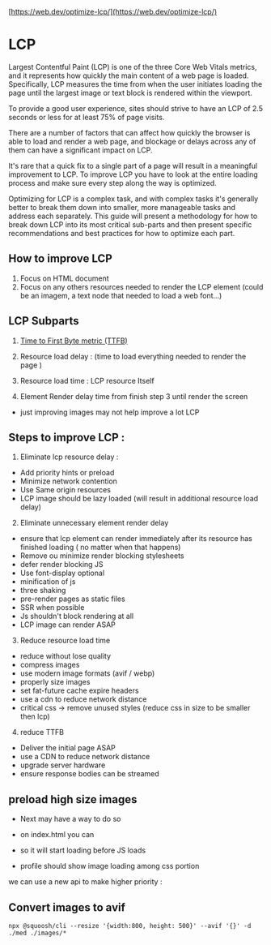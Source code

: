 [https://web.dev/optimize-lcp/](https://web.dev/optimize-lcp/)

# LCP

Largest Contentful Paint (LCP) is one of the three Core Web Vitals metrics, and it represents how quickly the main content of a web page is loaded. Specifically, LCP measures the time from when the user initiates loading the page until the largest image or text block is rendered within the viewport.

To provide a good user experience, sites should strive to have an LCP of 2.5 seconds or less for at least 75% of page visits.

There are a number of factors that can affect how quickly the browser is able to load and render a web page, and blockage or delays across any of them can have a significant impact on LCP.

It's rare that a quick fix to a single part of a page will result in a meaningful improvement to LCP. To improve LCP you have to look at the entire loading process and make sure every step along the way is optimized.

Optimizing for LCP is a complex task, and with complex tasks it's generally better to break them down into smaller, more manageable tasks and address each separately. This guide will present a methodology for how to break down LCP into its most critical sub-parts and then present specific recommendations and best practices for how to optimize each part.

## How to improve LCP

1. Focus on HTML document
2. Focus on any others resources needed to render the LCP element (could be an imagem, a text node that needed to load a web font...)

## LCP Subparts

1. [Time to First Byte metric (TTFB)](./TTFB.md)

2. Resource load delay : (time to load everything needed to render the page )

3. Resource load time : LCP resource Itself

4. Element Render delay time from finish step 3 until render the screen

- just improving images may not help improve a lot LCP

## Steps to improve LCP :

1. Eliminate lcp resource delay :

- Add priority hints or preload
- Minimize network contention
- Use Same origin resources
- LCP image should be lazy loaded (will result in additional resource load delay)

2. Eliminate unnecessary element render delay

- ensure that lcp element can render immediately after its resource has finished loading ( no matter when that happens)
- Remove ou minimize render blocking stylesheets
- defer render blocking JS
- Use font-display optional
- minification of js
- three shaking
- pre-render pages as static files
- SSR when possible
- Js shouldn't block rendering at all
- LCP image can render ASAP

3. Reduce resource load time

- reduce without lose quality
- compress images
- use modern image formats (avif / webp)
- properly size images
- set fat-future cache expire headers
- use a cdn to reduce network distance
- critical css -> remove unused styles (reduce css in size to be smaller then lcp)

4. reduce TTFB

- Deliver the initial page ASAP
- use a CDN to reduce network distance
- upgrade server hardware
- ensure response bodies can be streamed

## preload high size images

- Next may have a way to do so

- on index.html you can

<link rel='preload' href='path_to_heavy_image' as='image'>

- so it will start loading before JS loads

- profile should show image loading among css portion

we can use a new api to make higher priority :

<link fetchpriority="high" rel="preload" href="path_to_image" as="image" >

## Convert images to avif

```
npx @squoosh/cli --resize '{width:800, height: 500}' --avif '{}' -d ./med ./images/*
```

